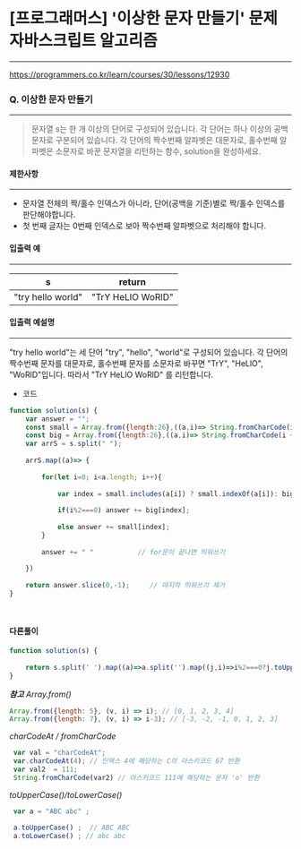 # [프로그래머스] '이상한 문자 만들기' 문제 자바스크립트 알고리즘
-------
https://programmers.co.kr/learn/courses/30/lessons/12930
### Q. 이상한 문자 만들기
-----

> 문자열 s는 한 개 이상의 단어로 구성되어 있습니다. 각 단어는 하나 이상의 공백문자로 구분되어 있습니다. 각 단어의 짝수번째 알파벳은 대문자로, 홀수번째 알파벳은 소문자로 바꾼 문자열을 리턴하는 함수, solution을 완성하세요.


#### 제한사항 
---
* 문자열 전체의 짝/홀수 인덱스가 아니라, 단어(공백을 기준)별로 짝/홀수 인덱스를 판단해야합니다.
* 첫 번째 글자는 0번째 인덱스로 보아 짝수번째 알파벳으로 처리해야 합니다.

#### 입출력 예  
----
|s|return|
|:---:|:---:|
|"try hello world"|"TrY HeLlO WoRlD"|
 
#### 입출력 예설명
---
"try hello world"는 세 단어 "try", "hello", "world"로 구성되어 있습니다. 각 단어의 짝수번째 문자를 대문자로, 홀수번째 문자를 소문자로 바꾸면 "TrY", "HeLlO", "WoRlD"입니다. 따라서 "TrY HeLlO WoRlD" 를 리턴합니다.

* 코드 
```js
function solution(s) {
    var answer = "";
    const small = Array.from({length:26},((a,i)=> String.fromCharCode(i + 97) ));
    const big = Array.from({length:26},((a,i)=> String.fromCharCode(i + 65) ));
    var arrS = s.split(" ");
    
    arrS.map((a)=> {
        
        for(let i=0; i<a.length; i++){
            
            var index = small.includes(a[i]) ? small.indexOf(a[i]): big.indexOf(a[i]); // 인덱스 찾기 
            
            if(i%2===0) answer += big[index];
            
            else answer += small[index];            
        }
        
        answer += " "           // for문이 끝나면 띄워쓰기 
   
    })
 
    return answer.slice(0,-1);     // 마지막 띄워쓰기 제거 
}

   
``` 
#### 다른풀이 
```js
function solution(s) {
    
    return s.split(' ').map((a)=>a.split('').map((j,i)=>i%2===0?j.toUpperCase():j.toLowerCase()).join('')).join(' ');
}
```

***참고*** 
*Array.from()*
```js
Array.from({length: 5}, (v, i) => i); // [0, 1, 2, 3, 4] 
Array.from({length: 7}, (v, i) => i-3); // [-3, -2, -1, 0, 1, 2, 3]
```

*charCodeAt / fromCharCode*
```js
 var val = "charCodeAt";
 var.charCodeAt(4); // 인덱스 4에 해당하는 C의 아스키코드 67 반환
 var val2  = 111; 
 String.fromCharCode(var2) // 아스키코드 111에 해당하는 문자 'o' 반환  
```

*toUpperCase()/toLowerCase()*
```js
 var a = "ABC abc" ;

 a.toUpperCase() ;  // ABC ABC
 a.toLowerCase() ; // abc abc



```

